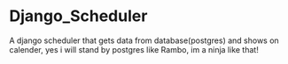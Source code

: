 # Django_Scheduler
A django scheduler that gets data from database(postgres) and shows on calender, yes i will stand by postgres like Rambo, im a ninja like that!

